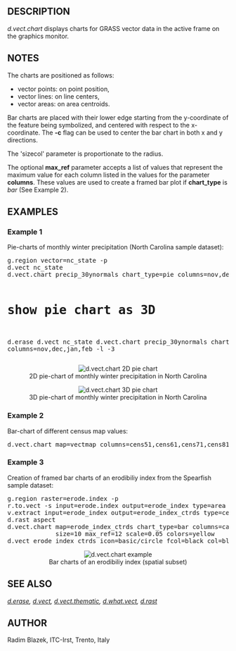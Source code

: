 <h2>DESCRIPTION</h2>

<em>d.vect.chart</em> displays charts for GRASS vector data in the active
frame on the graphics monitor.

<h2>NOTES</h2>

The charts are positioned as follows:
<ul>
<li> vector points: on point position,</li>
<li> vector lines: on line centers,</li>
<li> vector areas: on area centroids.</li>
</ul>

Bar charts are placed with their lower edge starting from the y-coordinate
of the feature being symbolized, and centered with respect to the x-coordinate.
The <b>-c</b> flag can be used to center the bar chart in both x and y
directions.
<p>
The 'sizecol' parameter is proportionate to the radius.
<p>
The optional <b>max_ref</b> parameter accepts a list of values that
represent the maximum value for each column listed in the values for the
parameter <b>columns</b>. These values are used to create a framed bar
plot if <b>chart_type</b> is <em>bar</em> (See Example 2).

<h2>EXAMPLES</h2>

<h3>Example 1</h3>

Pie-charts of monthly winter precipitation (North Carolina sample dataset):

<!-- might be good to add this to example:
v.voronoi input=precip_30ynormals output=precip_stations_voronoi
d.vect precip_stations_voronoi type=boundary
-->

<div class="code"><pre>
g.region vector=nc_state -p
d.vect nc_state
d.vect.chart precip_30ynormals chart_type=pie columns=nov,dec,jan,feb -l

# show pie chart as 3D
d.erase
d.vect nc_state
d.vect.chart precip_30ynormals chart_type=pie columns=nov,dec,jan,feb -l -3
</pre></div>

<center>
<img src="d_vect_chart_pie_2d.png" alt="d.vect.chart 2D pie chart"><br>
2D pie-chart of monthly winter precipitation in North Carolina
</center>
<p>
<center>
<img src="d_vect_chart_pie_3d.png" alt="d.vect.chart 3D pie chart"><br>
3D pie-chart of monthly winter precipitation in North Carolina
</center>

<h3>Example 2</h3>

Bar-chart of different census map values:

<div class="code"><pre>
d.vect.chart map=vectmap columns=cens51,cens61,cens71,cens81 chart_type=bar
</pre></div>

<h3>Example 3</h3>

Creation of framed bar charts of an erodibiliy index from the Spearfish
sample dataset:

<div class="code"><pre>
g.region raster=erode.index -p
r.to.vect -s input=erode.index output=erode_index type=area
v.extract input=erode_index output=erode_index_ctrds type=centroid
d.rast aspect
d.vect.chart map=erode_index_ctrds chart_type=bar columns=cat \
             size=10 max_ref=12 scale=0.05 colors=yellow
d.vect erode_index_ctrds icon=basic/circle fcol=black col=black size=5
</pre></div>

<center>
<img src="d.vect.chart_example.jpg" alt="d.vect.chart example"><br>
Bar charts of an erodibiliy index (spatial subset)
</center>

<h2>SEE ALSO</h2>

<em>
<a href="d.erase.html">d.erase</a>,
<a href="d.vect.html">d.vect</a>,
<a href="d.vect.thematic.html">d.vect.thematic</a>,
<a href="d.what.vect.html">d.what.vect</a>,
<a href="d.rast.html">d.rast</a>
</em>

<h2>AUTHOR</h2>

Radim Blazek, ITC-Irst, Trento, Italy
